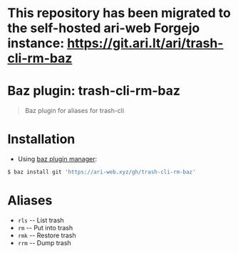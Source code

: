 # This repository has been migrated to the self-hosted ari-web Forgejo instance: <https://git.ari.lt/ari/trash-cli-rm-baz>
# Baz plugin: trash-cli-rm-baz

> Baz plugin for aliases for trash-cli

# Installation

- Using [baz plugin manager](https://ari-web.xyz/gh/baz):

```bash
$ baz install git 'https://ari-web.xyz/gh/trash-cli-rm-baz'
```

# Aliases

- `rls` -- List trash
- `rm` -- Put into trash
- `rmk` -- Restore trash
- `rrm` -- Dump trash
